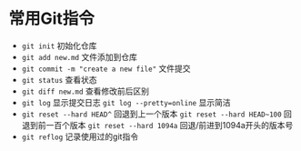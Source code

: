 # 常用Git指令

* `git init` 初始化仓库
* `git add new.md` 文件添加到仓库
* `git commit -m "create a new file"` 文件提交
* `git status` 查看状态
* `git diff new.md` 查看修改前后区别
* `git log` 显示提交日志
  `git log --pretty=online` 显示简洁
* `git reset --hard HEAD^` 回退到上一个版本
  `git reset --hard HEAD~100` 回退到前一百个版本
  `git reset --hard 1094a`  回退/前进到1094a开头的版本号
* `git reflog` 记录使用过的git指令